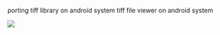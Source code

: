 porting tiff library on android system
tiff file viewer on android system


[![](https://www.paypal.com/en_US/i/btn/btn_donate_LG.gif)](https://www.paypal.com/cgi-bin/webscr?cmd=_donations&business=figofuture%40gmail.com&lc=US&item_name=Support%20TIFF%20On%20Android&currency_code=USD&bn=PP%2dDonationsBF%3abtn_donate_LG%2egif%3aNonHosted)